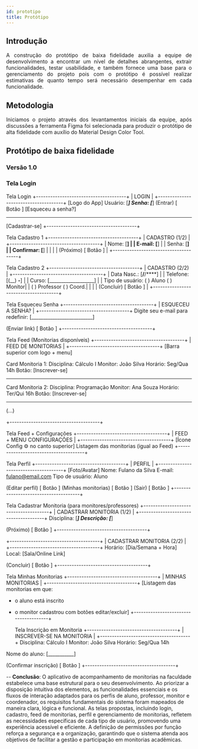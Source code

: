 ```yaml
---
id: prototipo
title: Protótipo
---
```

## Introdução

<p align = "justify">
A construção do protótipo de baixa fidelidade auxilia a equipe de desenvolvimento a encontrar um nível de detalhes abrangentes, extrair funcionalidades, testar usabilidade, e também fornece uma base para o gerenciamento do projeto pois com o protótipo é possível realizar estimativas de quanto tempo será necessário desempenhar em cada funcionalidade.
</p>

## Metodologia

<p align = "justify">
Iniciamos o projeto através dos levantamentos iniciais da equipe, após discussões a ferramenta Figma foi selecionada para produzir o protótipo de alta fidelidade com auxílio do Material Design Color Tool.
</p>

## Protótipo de baixa fidelidade

### Versão 1.0

### Tela Login

Tela Login
+--------------------------------------+
| LOGIN |
+--------------------------------------+
[Logo do App]
Usuário: [___________]
Senha:  [___________]
(Entrar) [ Botão ]
[Esqueceu a senha?]

--------------------------------------
[Cadastrar-se]
+--------------------------------------+

Tela Cadastro 1
+--------------------------------------+
| CADASTRO (1/2) |
+--------------------------------------+
| Nome: [****************]             |
| E-mail: [****************]           |
| Senha: [****************]            |
| Confirmar: [****************]        |
|                                      |
| (Próximo) [ Botão ]                  |
+--------------------------------------+

Tela Cadastro 2
+--------------------------------------+
| CADASTRO (2/2) |
+--------------------------------------+
| Data Nasc.: [**/**/****]             |
| Telefone:  [(__) ****-****]          |
| Curso: [___________________]         |
| Tipo de usuário: ( ) Aluno ( ) Monitor|
|                 ( ) Professor ( ) Coord.|
|                                      |
| (Concluir) [ Botão ]                 |
+--------------------------------------+

Tela Esqueceu Senha
+--------------------------------------+
| ESQUECEU A SENHA? |
+--------------------------------------+
Digite seu e-mail para redefinir:
[__________________________]

(Enviar link) [ Botão ]
+--------------------------------------+

Tela Feed (Monitorias disponíveis)
+--------------------------------------+
| FEED DE MONITORIAS |
+--------------------------------------+
[Barra superior com logo + menu]

Card Monitoria 1:
Disciplina: Cálculo I
Monitor: João Silva
Horário: Seg/Qua 14h
Botão: [Inscrever-se]

--------------------------------------
Card Monitoria 2:
Disciplina: Programação
Monitor: Ana Souza
Horário: Ter/Qui 16h
Botão: [Inscrever-se]

--------------------------------------
(...)

+--------------------------------------+

Tela Feed + Configurações
+--------------------------------------+
| FEED + MENU CONFIGURAÇÕES |
+--------------------------------------+
[Ícone Config ⚙️ no canto superior]
Listagem das monitorias (igual ao Feed)
+--------------------------------------+

Tela Perfil
+--------------------------------------+
| PERFIL |
+--------------------------------------+
[Foto/Avatar]
Nome: Fulano da Silva
E-mail: fulano@email.com
Tipo de usuário: Aluno

(Editar perfil) [ Botão ]
(Minhas monitorias) [ Botão ]
(Sair) [ Botão ]
+--------------------------------------+

Tela Cadastrar Monitoria (para monitores/professores)
+--------------------------------------+
| CADASTRAR MONITORIA (1/2) |
+--------------------------------------+
Disciplina: [***********]
Descrição:  [***********]

(Próximo) [ Botão ]
+--------------------------------------+

+--------------------------------------+
| CADASTRAR MONITORIA (2/2) |
+--------------------------------------+
Horário: [Dia/Semana + Hora]
Local:   [Sala/Online Link]

(Concluir) [ Botão ]
+--------------------------------------+

Tela Minhas Monitorias
+--------------------------------------+
| MINHAS MONITORIAS |
+--------------------------------------+
[Listagem das monitorias em que:
- o aluno está inscrito
- o monitor cadastrou
com botões editar/excluir]
+--------------------------------------+

  Tela Inscrição em Monitoria
+--------------------------------------+
| INSCREVER-SE NA MONITORIA |
+--------------------------------------+
Disciplina: Cálculo I
Monitor: João Silva
Horário: Seg/Qua 14h

Nome do aluno: [___________]

(Confirmar inscrição) [ Botão ]
+--------------------------------------+

--
**Conclusão**: O aplicativo de acompanhamento de monitorias na faculdade estabelece uma base estrutural para o seu desenvolvimento. Ao priorizar a disposição intuitiva dos elementos, as funcionalidades essenciais e os fluxos de interação adaptados para os perfis de aluno, professor, monitor e coordenador, os requisitos fundamentais do sistema foram mapeados de maneira clara, lógica e funcional. As telas propostas, incluindo login, cadastro, feed de monitorias, perfil e gerenciamento de monitorias, refletem as necessidades específicas de cada tipo de usuário, promovendo uma experiência acessível e eficiente. A definição de permissões por função reforça a segurança e a organização, garantindo que o sistema atenda aos objetivos de facilitar a gestão e participação em monitorias acadêmicas.
